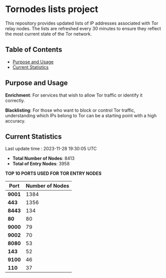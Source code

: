 # Tornodes lists project

This repository provides updated lists of IP addresses associated with Tor relay nodes. The lists are refreshed every 30 minutes to ensure they reflect the most current state of the Tor network.

## Table of Contents

- [Purpose and Usage](#purpose-and-usage)
- [Current Statistics](#current-statistics)


## Purpose and Usage

**Enrichment**: For services that wish to allow Tor traffic or identify it correctly.

**Blacklisting**: For those who want to block or control Tor traffic, understanding which IPs belong to Tor can be a starting point with a high accuracy.

## Current Statistics

Last update time : 2023-11-28 19:30:05 UTC

- **Total Number of Nodes**: 8413
- **Total of Entry Nodes**: 3958

**TOP 10 PORTS USED FOR TOR ENTRY NODES**

| **Port** | **Number of Nodes** |
|------|-----------------|
| **9001**   | 1384  |
| **443**   | 1356  |
| **8443**   | 134  |
| **80**   | 80  |
| **9000**   | 79  |
| **9002**   | 70  |
| **8080**   | 53  |
| **143**   | 52  |
| **9100**   | 46  |
| **110**   | 37  |

